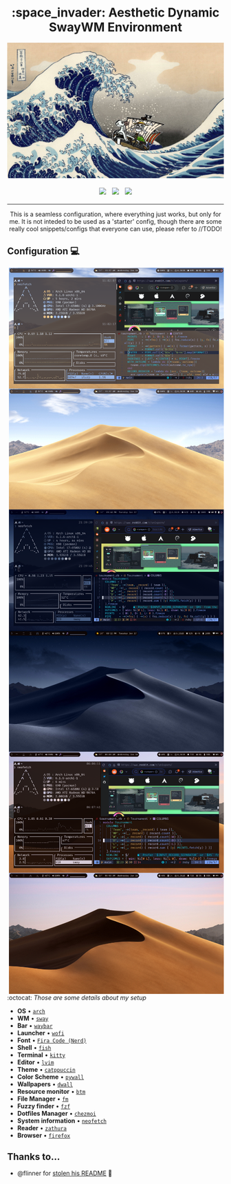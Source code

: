 <h1 align="center">
:space_invader: Aesthetic Dynamic SwayWM Environment
</h1>

![2023-01-17](assest/one_peice.jpg)

<p align="center">
<a href="#Configuration-computer"><img width="180" style="padding: 5px 5px;" src="https://user-images.githubusercontent.com/85732279/124286209-3646d880-db3e-11eb-9340-f5a1d2e6308d.png"></a>
<a href="#Installation-memo"><img width="180" style="padding: 5px 5px;" src="https://user-images.githubusercontent.com/85732279/124286296-51b1e380-db3e-11eb-83e3-87bff363e114.png"></a>
<a href="#Keybinds"><img width="180" style="padding: 5px 5px;" src="https://user-images.githubusercontent.com/85732279/124286410-71e1a280-db3e-11eb-9a5f-d53644a16e36.png"></a>
</p>
<hr>


<p align="center">
This is a seamless configuration, where everything just works, but only for me. It is not inteded to be used as a 'starter' config, though there are some really cool snippets/configs that everyone can use, please refer to //TODO!
</p>


## Configuration :computer:<img alt="" align="right" src="https://img.shields.io/github/repo-size/i4pg/dotfiles?style=for-the-badge"/>

  <!-- <img href="what about this?" src="./assest/image_top.png" alt="minimal" align="center" /> -->
  <img src="./assest/image_afternoon.png" alt="minimal" align="right" width="500px"/>
  <img src="assest/image_3.png" alt="minimal" align="right" width="500px"/>
  <img src="./assest/morning.png" alt="minimal" align="right" width="500px"/>

:octocat: _Those are some details about my setup_

+ **OS**							• [`arch`](https://archlinux.org/)
+ **WM**							• [`sway`](https://swaywm.org/)
+ **Bar**							• [`waybar`](https://github.com/Alexays/Waybar)
+ **Launcher**						• [`wofi`](https://man.archlinux.org/man/wofi.1.en)
+ **Font**							• [`Fira Code (Nerd)`](https://github.com/ryanoasis/nerd-fonts)
+ **Shell**							• [`fish`](https://fishshell.com/) 
+ **Terminal**						• [`kitty`](https://sw.kovidgoyal.net/kitty/) 
+ **Editor**						• [`lvim`](https://www.lunarvim.org/)
+ **Theme**							• [`catppuccin`](https://catppuccin.com/)
+ **Color Scheme**					• [`pywall`](https://github.com/dylanaraps/pywal) 
+ **Wallpapers**						• [`dwall`](https://github.com/adi1090x/dynamic-wallpaper) 
+ **Resource monitor**				• [`btm`](https://github.com/ClementTsang/bottom)
+ **File Manager**							• [`fm`](https://github.com/knipferrc/fm)
+ **Fuzzy finder**					• [`fzf`](https://github.com/junegunn/fzf) 
+ **Dotfiles Manager**						• [`chezmoi`](https://www.chezmoi.io/)
+ **System information**			• [`neofetch`](https://github.com/dylanaraps/neofetch)
+ **Reader**							• [`zathura`](https://pwmt.org/projects/zathura/) 
+ **Browser**						• [`firefox`](https://www.mozilla.org/en-US/firefox/new/)

## Thanks to…

* @flinner for [stolen his README](https://github.com/flinner/dots) 💜
